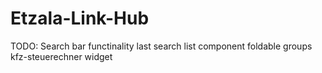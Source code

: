 # Etzala-Link-Hub

TODO: 
    Search bar functinality 
    last search list component
    foldable groups 
    kfz-steuerechner widget